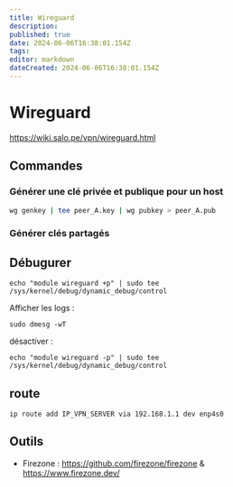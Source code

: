 ```yaml
---
title: Wireguard
description: 
published: true
date: 2024-06-06T16:38:01.154Z
tags: 
editor: markdown
dateCreated: 2024-06-06T16:38:01.154Z
---
```


# Wireguard

<https://wiki.salo.pe/vpn/wireguard.html>

## Commandes

### Générer une clé privée et publique pour un host

```bash
wg genkey | tee peer_A.key | wg pubkey > peer_A.pub
```

### Générer clés partagés

## Débugurer

```shell
echo "module wireguard +p" | sudo tee /sys/kernel/debug/dynamic_debug/control
```

Afficher les logs :

```shell
sudo dmesg -wT
```

désactiver :

```shell
echo "module wireguard -p" | sudo tee /sys/kernel/debug/dynamic_debug/control
```

## route

```shell
ip route add IP_VPN_SERVER via 192.168.1.1 dev enp4s0
```

## Outils

- Firezone : <https://github.com/firezone/firezone> & <https://www.firezone.dev/>